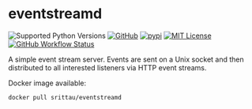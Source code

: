 # eventstreamd

![Supported Python Versions](https://img.shields.io/pypi/pyversions/eventstreamd)
[![GitHub](https://img.shields.io/github/release/srittau/eventstreamd/all.svg)](https://github.com/srittau/eventstreamd/releases/)
[![pypi](https://img.shields.io/pypi/v/eventstreamd.svg)](https://pypi.python.org/pypi/eventstreamd/)
[![MIT License](https://img.shields.io/github/license/srittau/eventstreamd)](https://https://github.com/srittau/eventstreamd/blob/main/LICENSE)
[![GitHub Workflow Status](https://img.shields.io/github/actions/workflow/status/srittau/eventstreamd/test.yml)](https://github.com/srittau/eventstreamd/actions/workflows/test.yml)

A simple event stream server. Events are sent on a Unix socket and then
distributed to all interested listeners via HTTP event streams.

Docker image available:

```bash
docker pull srittau/eventstreamd
```
